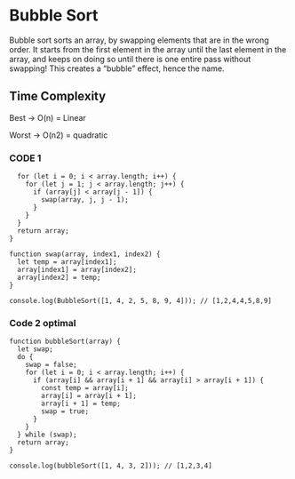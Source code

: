 # Bubble Sort

Bubble sort sorts an array, by swapping elements that are in the wrong order. It starts from the first element in the array until the last element in the array, and keeps on doing so until there is one entire pass without swapping! This creates a “bubble” effect, hence the name.

## Time Complexity

Best -> O(n) = Linear

Worst -> O(n2) = quadratic

### CODE 1

```function BubbleSort(array) {
  for (let i = 0; i < array.length; i++) {
    for (let j = 1; j < array.length; j++) {
      if (array[j] < array[j - 1]) {
        swap(array, j, j - 1);
      }
    }
  }
  return array;
}

function swap(array, index1, index2) {
  let temp = array[index1];
  array[index1] = array[index2];
  array[index2] = temp;
}

console.log(BubbleSort([1, 4, 2, 5, 8, 9, 4])); // [1,2,4,4,5,8,9]
```

### Code 2 optimal

```
function bubbleSort(array) {
  let swap;
  do {
    swap = false;
    for (let i = 0; i < array.length; i++) {
      if (array[i] && array[i + 1] && array[i] > array[i + 1]) {
        const temp = array[i];
        array[i] = array[i + 1];
        array[i + 1] = temp;
        swap = true;
      }
    }
  } while (swap);
  return array;
}

console.log(bubbleSort([1, 4, 3, 2])); // [1,2,3,4]
```
